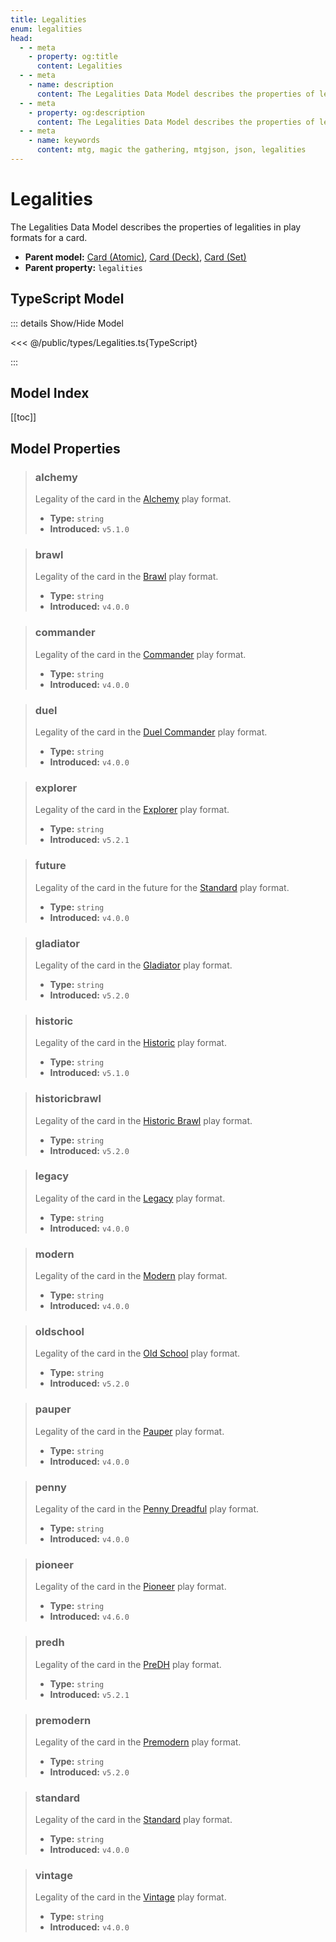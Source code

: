 ```yaml
---
title: Legalities
enum: legalities
head:
  - - meta
    - property: og:title
      content: Legalities
  - - meta
    - name: description
      content: The Legalities Data Model describes the properties of legalities in play formats for a card.
  - - meta
    - property: og:description
      content: The Legalities Data Model describes the properties of legalities in play formats for a card.
  - - meta
    - name: keywords
      content: mtg, magic the gathering, mtgjson, json, legalities
---
```


# Legalities

The Legalities Data Model describes the properties of legalities in play formats for a card.

- **Parent model:** [Card (Atomic)](/data-models/card-atomic/), [Card (Deck)](/data-models/card-deck/), [Card (Set)](/data-models/card-set/)
- **Parent property:** `legalities`

## TypeScript Model

::: details Show/Hide Model

<<< @/public/types/Legalities.ts{TypeScript}

:::

## Model Index

[[toc]]

## Model Properties

> ### alchemy <Badge type="warning" text="optional" />
>
> Legality of the card in the [Alchemy](https://magic.wizards.com/en/mtgarena/alchemy) play format.
>
> - **Type:** `string`
> - **Introduced:** `v5.1.0`

> ### brawl <Badge type="warning" text="optional" />
>
> Legality of the card in the [Brawl](https://magic.wizards.com/en/formats/brawl) play format.
>
> - **Type:** `string`
> - **Introduced:** `v4.0.0`

> ### commander <Badge type="warning" text="optional" />
>
> Legality of the card in the [Commander](https://magic.wizards.com/en/formats/commander) play format.
>
> - **Type:** `string`
> - **Introduced:** `v4.0.0`

> ### duel <Badge type="warning" text="optional" />
>
> Legality of the card in the [Duel Commander](https://magic.wizards.com/en/formats/commander-1v1) play format.
>
> - **Type:** `string`
> - **Introduced:** `v4.0.0`

> ### explorer <Badge type="warning" text="optional" />
>
> Legality of the card in the [Explorer](https://magic.wizards.com/en/formats/explorer) play format.
>
> - **Type:** `string`
> - **Introduced:** `v5.2.1`

> ### future <Badge type="warning" text="optional" />
>
> Legality of the card in the future for the [Standard](https://magic.wizards.com/en/formats/standard) play format.
>
> - **Type:** `string`
> - **Introduced:** `v4.0.0`

> ### gladiator <Badge type="warning" text="optional" />
>
> Legality of the card in the [Gladiator](https://gladiator.blog/about-gladiator/) play format.
>
> - **Type:** `string`
> - **Introduced:** `v5.2.0`

> ### historic <Badge type="warning" text="optional" />
>
> Legality of the card in the [Historic](https://magic.wizards.com/en/formats/historic) play format.
>
> - **Type:** `string`
> - **Introduced:** `v5.1.0`

> ### historicbrawl <Badge type="warning" text="optional" />
>
> Legality of the card in the [Historic Brawl](https://draftsim.com/mtg-arena-historic-brawl/) play format.
>
> - **Type:** `string`
> - **Introduced:** `v5.2.0`

> ### legacy <Badge type="warning" text="optional" />
>
> Legality of the card in the [Legacy](https://magic.wizards.com/en/formats/legacy) play format.
>
> - **Type:** `string`
> - **Introduced:** `v4.0.0`

> ### modern <Badge type="warning" text="optional" />
>
> Legality of the card in the [Modern](https://magic.wizards.com/en/formats/modern) play format.
>
> - **Type:** `string`
> - **Introduced:** `v4.0.0`

> ### oldschool <Badge type="warning" text="optional" />
>
> Legality of the card in the [Old School](https://mtg.fandom.com/wiki/Old_School) play format.
>
> - **Type:** `string`
> - **Introduced:** `v5.2.0`

> ### pauper <Badge type="warning" text="optional" />
>
> Legality of the card in the [Pauper](https://magic.wizards.com/en/formats/pauper) play format.
>
> - **Type:** `string`
> - **Introduced:** `v4.0.0`

> ### penny <Badge type="warning" text="optional" />
>
> Legality of the card in the [Penny Dreadful](https://mtg.fandom.com/wiki/Penny_Dreadful) play format.
>
> - **Type:** `string`
> - **Introduced:** `v4.0.0`

> ### pioneer <Badge type="warning" text="optional" />
>
> Legality of the card in the [Pioneer](https://magic.wizards.com/en/formats/pioneer) play format.
>
> - **Type:** `string`
> - **Introduced:** `v4.6.0`

> ### predh <Badge type="warning" text="optional" />
>
> Legality of the card in the [PreDH](https://articles.starcitygames.com/magic-the-gathering/commander-sub-format-predh-is-the-new-magic-rage/) play format.
>
> - **Type:** `string`
> - **Introduced:** `v5.2.1`

> ### premodern <Badge type="warning" text="optional" />
>
> Legality of the card in the [Premodern](https://premodernmagic.com/) play format.
>
> - **Type:** `string`
> - **Introduced:** `v5.2.0`

> ### standard <Badge type="warning" text="optional" />
>
> Legality of the card in the [Standard](https://magic.wizards.com/en/formats/standard) play format.
>
> - **Type:** `string`
> - **Introduced:** `v4.0.0`

> ### vintage <Badge type="warning" text="optional" />
>
> Legality of the card in the [Vintage](https://magic.wizards.com/en/formats/vintage) play format.
>
> - **Type:** `string`
> - **Introduced:** `v4.0.0`
